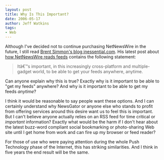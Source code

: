 ```yaml
---
layout: post
title: Why Is This Important?
date: 2006-05-17
author: Jeff Watkins
tags:
- Web
---
```


Although I've decided not to continue purchasing NetNewsWire in the future, I still read [Brent Simmon's blog inessential.com](http://inessential.com). His latest post about [how NetNewsWire reads feeds](http://inessential.com/?comments=1&postid=3307) contains the following statement:

> Itâ€™s important, in this increasingly cross-platform and multiple-gadget world, to be able to get your feeds anywhere, anytime.

Can anyone explain why this is true? Exactly why is it important to be able to "get my feeds" anywhere? And why is it important to be able to get my feeds *anytime*?

I think it would be reasonable to say people want these options. And I can certainly understand why NewsGator or anyone else who stands to profit from offering services around this desire want us to feel this is important. But I can't believe anyone actually relies on an RSS feed for time critical or *important* information? Exactly what would be the harm if I don't hear about the latest buzz-word compliant social bookmarking or photo-sharing Web site until I get home from work and can fire up my browser or feed reader?

For those of use who were paying attention during the whole Push Technology phase of the Internet, this has striking similarities. And I think in five years the end result will be the same.